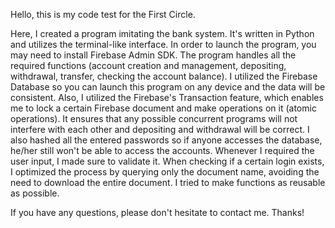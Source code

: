 Hello, this is my code test for the First Circle. 

Here, I created a program imitating the bank system. It's written in Python and utilizes the terminal-like interface. 
In order to launch the program, you may need to install Firebase Admin SDK.
The program handles all the required functions (account creation and management, depositing, withdrawal, transfer, checking the account balance).
I utilized the Firebase Database so you can launch this program on any device and the data will be consistent. 
Also, I utilized the Firebase's Transaction feature, which enables me to lock a certain Firebase document and make operations on it (atomic operations). It ensures that any possible concurrent programs will not interfere with each other and depositing and withdrawal will be correct. 
I also hashed all the entered passwords so if anyone accesses the database, he/her still won't be able to access the accounts. 
Whenever I required the user input, I made sure to validate it. When checking if a certain login exists, I optimized the process by querying only the document name, avoiding the need to download the entire document.
I tried to make functions as reusable as possible. 

If you have any questions, please don't hesitate to contact me. Thanks!
